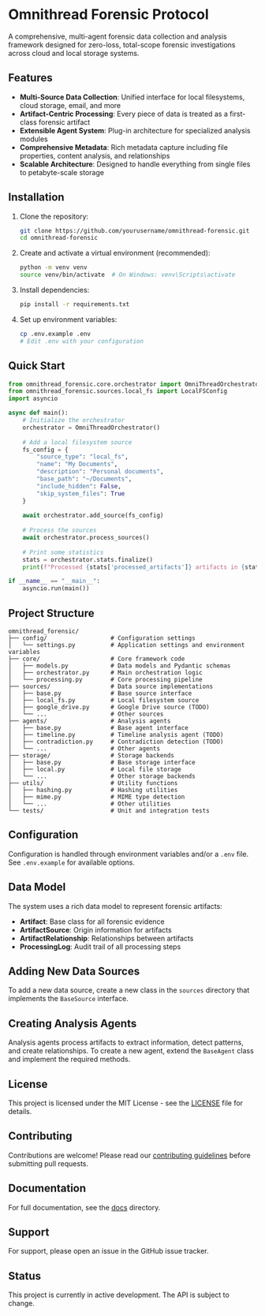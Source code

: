 # Omnithread Forensic Protocol

A comprehensive, multi-agent forensic data collection and analysis framework designed for zero-loss, total-scope forensic investigations across cloud and local storage systems.

## Features

- **Multi-Source Data Collection**: Unified interface for local filesystems, cloud storage, email, and more
- **Artifact-Centric Processing**: Every piece of data is treated as a first-class forensic artifact
- **Extensible Agent System**: Plug-in architecture for specialized analysis modules
- **Comprehensive Metadata**: Rich metadata capture including file properties, content analysis, and relationships
- **Scalable Architecture**: Designed to handle everything from single files to petabyte-scale storage

## Installation

1. Clone the repository:
   ```bash
   git clone https://github.com/yourusername/omnithread-forensic.git
   cd omnithread-forensic
   ```

2. Create and activate a virtual environment (recommended):
   ```bash
   python -m venv venv
   source venv/bin/activate  # On Windows: venv\Scripts\activate
   ```

3. Install dependencies:
   ```bash
   pip install -r requirements.txt
   ```

4. Set up environment variables:
   ```bash
   cp .env.example .env
   # Edit .env with your configuration
   ```

## Quick Start

```python
from omnithread_forensic.core.orchestrator import OmniThreadOrchestrator
from omnithread_forensic.sources.local_fs import LocalFSConfig
import asyncio

async def main():
    # Initialize the orchestrator
    orchestrator = OmniThreadOrchestrator()
    
    # Add a local filesystem source
    fs_config = {
        "source_type": "local_fs",
        "name": "My Documents",
        "description": "Personal documents",
        "base_path": "~/Documents",
        "include_hidden": False,
        "skip_system_files": True
    }
    
    await orchestrator.add_source(fs_config)
    
    # Process the sources
    await orchestrator.process_sources()
    
    # Print some statistics
    stats = orchestrator.stats.finalize()
    print(f"Processed {stats['processed_artifacts']} artifacts in {stats['processing_time_seconds']:.2f} seconds")

if __name__ == "__main__":
    asyncio.run(main())
```

## Project Structure

```
omnithread_forensic/
├── config/                  # Configuration settings
│   └── settings.py          # Application settings and environment variables
├── core/                    # Core framework code
│   ├── models.py            # Data models and Pydantic schemas
│   ├── orchestrator.py      # Main orchestration logic
│   └── processing.py        # Core processing pipeline
├── sources/                 # Data source implementations
│   ├── base.py              # Base source interface
│   ├── local_fs.py          # Local filesystem source
│   ├── google_drive.py      # Google Drive source (TODO)
│   └── ...                  # Other sources
├── agents/                  # Analysis agents
│   ├── base.py              # Base agent interface
│   ├── timeline.py          # Timeline analysis agent (TODO)
│   ├── contradiction.py     # Contradiction detection (TODO)
│   └── ...                  # Other agents
├── storage/                 # Storage backends
│   ├── base.py              # Base storage interface
│   ├── local.py             # Local file storage
│   └── ...                  # Other storage backends
├── utils/                   # Utility functions
│   ├── hashing.py           # Hashing utilities
│   ├── mime.py              # MIME type detection
│   └── ...                  # Other utilities
└── tests/                   # Unit and integration tests
```

## Configuration

Configuration is handled through environment variables and/or a `.env` file. See `.env.example` for available options.

## Data Model

The system uses a rich data model to represent forensic artifacts:

- **Artifact**: Base class for all forensic evidence
- **ArtifactSource**: Origin information for artifacts
- **ArtifactRelationship**: Relationships between artifacts
- **ProcessingLog**: Audit trail of all processing steps

## Adding New Data Sources

To add a new data source, create a new class in the `sources` directory that implements the `BaseSource` interface.

## Creating Analysis Agents

Analysis agents process artifacts to extract information, detect patterns, and create relationships. To create a new agent, extend the `BaseAgent` class and implement the required methods.

## License

This project is licensed under the MIT License - see the [LICENSE](LICENSE) file for details.

## Contributing

Contributions are welcome! Please read our [contributing guidelines](CONTRIBUTING.md) before submitting pull requests.

## Documentation

For full documentation, see the [docs](docs/) directory.

## Support

For support, please open an issue in the GitHub issue tracker.

## Status

This project is currently in active development. The API is subject to change.
